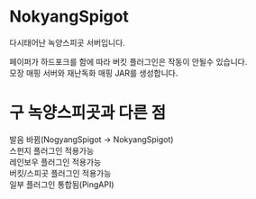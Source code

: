 # NokyangSpigot
다시태어난 녹양스피곳 서버입니다.

페이퍼가 하드포크를 함에 따라 버킷 플러그인은 작동이 안될수 있습니다.\
모장 매핑 서버와 재난독화 매핑 JAR를 생성합니다.

# 구 녹양스피곳과 다른 점
발음 바뀜(NogyangSpigot -> NokyangSpigot)\
스펀지 플러그인 적용가능\
레인보우 플러그인 적용가능\
버킷/스피곳 플러그인 적용가능\
일부 플러그인 통합됨(PingAPI)

